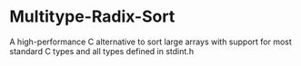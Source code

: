 # Multitype-Radix-Sort
A high-performance C alternative to sort large arrays with support for most standard C types and all types defined in stdint.h
